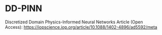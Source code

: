 # DD-PINN
Discretized Domain Physics-Informed Neural Networks
Article (Open Access): https://iopscience.iop.org/article/10.1088/1402-4896/ad5592/meta
